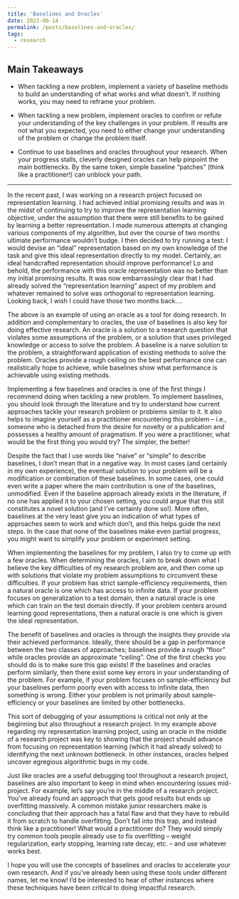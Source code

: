 ```yaml
---
title: 'Baselines and Oracles'
date: 2022-06-14
permalink: /posts/baselines-and-oracles/
tags:
  - research
---
```


Main Takeaways
------
- When tackling a new problem, implement a variety of baseline methods to build an understanding of what works and what doesn’t. If nothing works, you may need to reframe your problem.

- When tackling a new problem, implement oracles to confirm or refute your understanding of the key challenges in your problem. If results are not what you expected, you need to either change your understanding of the problem or change the problem itself.

- Continue to use baselines and oracles throughout your research. When your progress stalls, cleverly designed oracles can help pinpoint the main bottlenecks. By the same token, simple baseline “patches” (think like a practitioner!) can unblock your path.

---

In the recent past, I was working on a research project focused on representation learning. I had achieved initial promising results and was in the midst of continuing to try to improve the representation learning objective, under the assumption that there were still benefits to be gained by learning a better representation. I made numerous attempts at changing various components of my algorithm, but over the course of two months ultimate performance wouldn’t budge. I then decided to try running a test: I would devise an “ideal” representation based on my own knowledge of the task and give this ideal representation directly to my model. Certainly, an ideal handcrafted representation should improve performance! Lo and behold, the performance with this oracle representation was no better than my initial promising results. It was now embarrassingly clear that I had already solved the “representation learning” aspect of my problem and whatever remained to solve was orthogonal to representation learning. Looking back, I wish I could have those two months back....

The above is an example of using an oracle as a tool for doing research. In addition and complementary to oracles, the use of baselines is also key for doing effective research. An oracle is a solution to a research question that violates some assumptions of the problem, or a solution that uses privileged knowledge or access to solve the problem. A baseline is a naive solution to the problem, a straightforward application of existing methods to solve the problem. Oracles provide a rough ceiling on the best performance one can realistically hope to achieve, while baselines show what performance is achievable using existing methods.

Implementing a few baselines and oracles is one of the first things I recommend doing when tackling a new problem. To implement baselines, you should look through the literature and try to understand how current approaches tackle your research problem or problems similar to it. It also helps to imagine yourself as a practitioner encountering this problem – i.e., someone who is detached from the desire for novelty or a publication and possesses a healthy amount of pragmatism. If you were a practitioner, what would be the first thing you would try? The simpler, the better!

Despite the fact that I use words like “naive” or “simple” to describe baselines, I don’t mean that in a negative way. In most cases (and certainly in my own experience), the eventual solution to your problem will be a modification or combination of these baselines. In some cases, one could even write a paper where the main contribution is one of the baselines, unmodified. Even if the baseline approach already exists in the literature, if no one has applied it to your chosen setting, you could argue that this still constitutes a novel solution (and I’ve certainly done so!). More often, baselines at the very least give you an indication of what types of approaches seem to work and which don’t, and this helps guide the next steps. In the case that none of the baselines make even partial progress, you might want to simplify your problem or experiment setting.

When implementing the baselines for my problem, I also try to come up with a few oracles. When determining the oracles, I aim to break down what I believe the key difficulties of my research problem are, and then come up with solutions that violate my problem assumptions to circumvent these difficulties. If your problem has strict sample-efficiency requirements, then a natural oracle is one which has access to infinite data. If your problem focuses on generalization to a test domain, then a natural oracle is one which can train on the test domain directly. If your problem centers around learning good representations, then a natural oracle is one which is given the ideal representation.

The benefit of baselines and oracles is through the insights they provide via their achieved performance. Ideally, there should be a gap in performance between the two classes of approaches; baselines provide a rough “floor” while oracles provide an approximate “ceiling”. One of the first checks you should do is to make sure this gap exists! If the baselines and oracles perform similarly, then there exist some key errors in your understanding of the problem. For example, if your problem focuses on sample-efficiency but your baselines perform poorly even with access to infinite data, then something is wrong. Either your problem is not primarily about sample-efficiency or your baselines are limited by other bottlenecks. 

This sort of debugging of your assumptions is critical not only at the beginning but also throughout a research project. In my example above regarding my representation learning project, using an oracle in the middle of a research project was key to showing that the project should advance from focusing on representation learning (which it had already solved) to identifying the next unknown bottleneck. In other instances, oracles helped uncover egregious algorithmic bugs in my code. 

Just like oracles are a useful debugging tool throughout a research project, baselines are also important to keep in mind when encountering issues mid-project. For example, let’s say you’re in the middle of a research project. You’ve already found an approach that gets good results but ends up overfitting massively. A common mistake junior researchers make is concluding that their approach has a fatal flaw and that they have to rebuild it from scratch to handle overfitting. Don’t fall into this trap, and instead think like a practitioner! What would a practitioner do? They would simply try common tools people already use to fix overfitting – weight regularization, early stopping, learning rate decay, etc. – and use whatever works best. 

I hope you will use the concepts of baselines and oracles to accelerate your own research. And if you’ve already been using these tools under different names, let me know! I’d be interested to hear of other instances where these techniques have been critical to doing impactful research.
